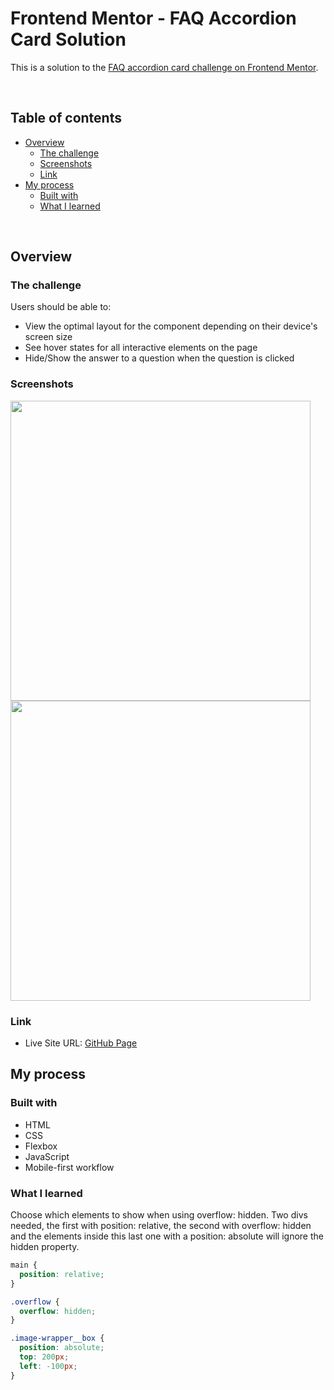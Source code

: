 # Frontend Mentor - FAQ Accordion Card Solution

This is a solution to the [FAQ accordion card challenge on Frontend Mentor](https://www.frontendmentor.io/challenges/stats-preview-card-component-8JqbgoU62).

<br />

## Table of contents

- [Overview](#overview)
  - [The challenge](#the-challenge)
  - [Screenshots](#screenshots)
  - [Link](#link)
- [My process](#my-process)
  - [Built with](#built-with)
  - [What I learned](#what-i-learned)

<br />

## Overview

### The challenge

Users should be able to:

- View the optimal layout for the component depending on their device's screen size
- See hover states for all interactive elements on the page
- Hide/Show the answer to a question when the question is clicked

### Screenshots

<img src="https://res.cloudinary.com/dz209s6jk/image/upload/v1602235390/Challenges/y4zn9ukalew5zbnodrjs.jpg" width="480"><img src="https://res.cloudinary.com/dz209s6jk/image/upload/v1602235457/Challenges/ird5rpi2iicascfikil8.jpg" width="480">

### Link

- Live Site URL: [GitHub Page](https://nicopuegher.github.io/frontend-mentor/faq-accordion-card/)

## My process

### Built with

- HTML
- CSS
- Flexbox
- JavaScript
- Mobile-first workflow

### What I learned

Choose which elements to show when using overflow: hidden. Two divs needed, the first with position: relative, the second with overflow: hidden and the elements inside this last one with a position: absolute will ignore the hidden property.

```css
main {
  position: relative;
}

.overflow {
  overflow: hidden;
}

.image-wrapper__box {
  position: absolute;
  top: 200px;
  left: -100px;
}
```
